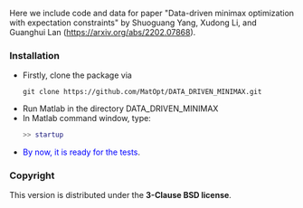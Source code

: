 Here we include code and data for paper "Data-driven minimax optimization with expectation constraints" by Shuoguang Yang, Xudong Li, and Guanghui Lan (https://arxiv.org/abs/2202.07868). 


### Installation 

  - Firstly, clone the package via
    ```github
    git clone https://github.com/MatOpt/DATA_DRIVEN_MINIMAX.git
    ```
  - Run Matlab in the directory DATA_DRIVEN_MINIMAX
  - In Matlab command window, type:  
    ```matlab
    >> startup
    ```
  - <font color=blue>By now, it is ready for the tests</font>.

### Copyright
This version is distributed under the **3-Clause BSD license**. 